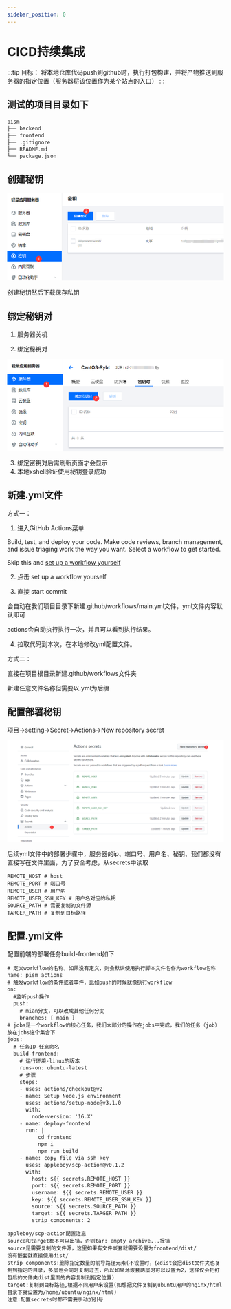 ```yaml
---
sidebar_position: 0
---
```


# CICD持续集成

:::tip 目标：
将本地仓库代码push到github时，执行打包构建，并将产物推送到服务器的指定位置（服务器将该位置作为某个站点的入口）
:::

## 测试的项目目录如下

```
pism
├── backend
├── frontend
├── .gitignore
├── README.md
└── package.json
```

## 创建秘钥

![image-20220409141857495](img/image-20220409141857495.png)

创建秘钥然后下载保存私钥

## 绑定秘钥对

1. 服务器关机

2. 绑定秘钥对

![image-20220409142114509](img/image-20220409142114509.png)

3. 绑定密钥对后需刷新页面才会显示
4. 本地xshell验证使用秘钥登录成功

## 新建.yml文件

方式一：

1. 进入GitHub Actions菜单

Build, test, and deploy your code. Make code reviews, branch management, and issue triaging work the way you want. Select a workflow to get started.

Skip this and [set up a workflow yourself ](https://github.com/hyodage/pism/new/main?filename=.github%2Fworkflows%2Fmain.yml&workflow_template=blank)

2. 点击 set up a workflow yourself 

3. 直接 start commit

会自动在我们项目目录下新建.github/workflows/main.yml文件，yml文件内容默认即可

actions会自动执行执行一次，并且可以看到执行结果。

4. 拉取代码到本次，在本地修改yml配置文件。

方式二：

直接在项目根目录新建.github/workflows文件夹

新建任意文件名称但需要以.yml为后缀

## 配置部署秘钥

项目->setting->Secret->Actions->New repository secret

![image-20220410225718892](img/image-20220410225718892.png)

后续yml文件中的部署步骤中，服务器的ip、端口号、用户名、秘钥、我们都没有直接写在文件里面，为了安全考虑，从secrets中读取

```
REMOTE_HOST # host
REMOTE_PORT # 端口号
REMOTE_USER # 用户名
REMOTE_USER_SSH_KEY # 用户名对应的私钥
SOURCE_PATH # 需要复制的文件源
TARGER_PATH # 复制到目标路径
```

## 配置.yml文件

配置前端的部署任务build-frontend如下

```
# 定义workflow的名称，如果没有定义，则会默认使用执行脚本文件名作为workflow名称
name: pism actions
# 触发workflow的条件或者事件，比如push的时候就像执行workflow
on:
  #监听push操作
  push:
    # mian分支，可以改成其他任何分支
    branches: [ main ]
# jobs是一个workflow的核心任务，我们大部分的操作在jobs中完成，我们的任务（job）放在jobs这个集合下
jobs:
  # 任务ID-任意命名
  build-frontend:
    # 运行环境-linux的版本
    runs-on: ubuntu-latest
    # 步骤
    steps:
    - uses: actions/checkout@v2
    - name: Setup Node.js environment
      uses: actions/setup-node@v3.1.0
      with:
        node-version: '16.X'
    - name: deploy-frontend
      run: |
          cd frontend
          npm i
          npm run build
    - name: copy file via ssh key
      uses: appleboy/scp-action@v0.1.2
      with:
        host: ${{ secrets.REMOTE_HOST }}
        port: ${{ secrets.REMOTE_PORT }}
        username: ${{ secrets.REMOTE_USER }}
        key: ${{ secrets.REMOTE_USER_SSH_KEY }}
        source: ${{ secrets.SOURCE_PATH }}
        target: ${{ secrets.TARGER_PATH }}
        strip_components: 2
```

```
appleboy/scp-action配置注意
source和target都不可以出错，否则tar: empty archive...报错
source是需要复制的文件源，这里如果有文件嵌套就需要设置为frontend/dist/
没有嵌套就直接使用dist/
strip_components:删除指定数量的前导路径元素(不设置时，仅dist会把dist文件夹也复制到指定的目录，多层也会同时复制过去，所以如果源嵌套两层时可以设置为2，这样仅会把打包后的文件夹dist里面的内容复制到指定位置)
target:复制到目标路径,根据不同用户来设置(如想把文件复制到ubuntu用户的nginx/html目录下就设置为/home/ubuntu/nginx/html)
注意:配置secrets时都不需要手动加引号
```

